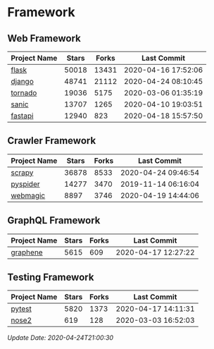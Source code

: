 # Framework

## Web Framework

| Project Name | Stars | Forks | Last Commit |
| ------------ | ----- | ----- | ----------- |
| [flask](https://github.com/pallets/flask) | 50018 | 13431 | 2020-04-16 17:52:06 |
| [django](https://github.com/django/django) | 48741 | 21112 | 2020-04-24 08:10:45 |
| [tornado](https://github.com/tornadoweb/tornado) | 19036 | 5175 | 2020-03-06 01:35:19 |
| [sanic](https://github.com/huge-success/sanic) | 13707 | 1265 | 2020-04-10 19:03:51 |
| [fastapi](https://github.com/tiangolo/fastapi) | 12940 | 823 | 2020-04-18 15:57:50 |

## Crawler Framework

| Project Name | Stars | Forks | Last Commit |
| ------------ | ----- | ----- | ----------- |
| [scrapy](https://github.com/scrapy/scrapy) | 36878 | 8533 | 2020-04-24 09:46:54 |
| [pyspider](https://github.com/binux/pyspider) | 14277 | 3470 | 2019-11-14 06:16:04 |
| [webmagic](https://github.com/code4craft/webmagic) | 8897 | 3746 | 2020-04-19 14:44:06 |

## GraphQL Framework

| Project Name | Stars | Forks | Last Commit |
| ------------ | ----- | ----- | ----------- |
| [graphene](https://github.com/graphql-python/graphene) | 5615 | 609 | 2020-04-17 12:27:22 |

## Testing Framework

| Project Name | Stars | Forks | Last Commit |
| ------------ | ----- | ----- | ----------- |
| [pytest](https://github.com/pytest-dev/pytest) | 5820 | 1373 | 2020-04-17 14:11:31 |
| [nose2](https://github.com/nose-devs/nose2) | 619 | 128 | 2020-03-03 16:52:03 |

*Update Date: 2020-04-24T21:00:30*